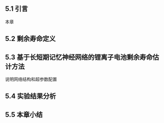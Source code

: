 ## 5.1 引言

本章

## 5.2 剩余寿命定义

## 5.3 基于长短期记忆神经网络的锂离子电池剩余寿命估计方法

说明网络结构和超参数配置

## 5.4 实验结果分析

## 5.5 本章小结